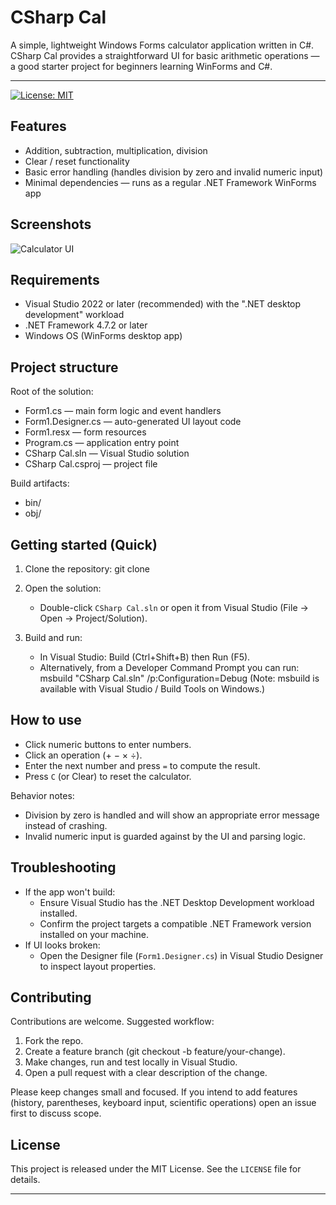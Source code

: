 # CSharp Cal

A simple, lightweight Windows Forms calculator application written in C#. CSharp Cal provides a straightforward UI for basic arithmetic operations — a good starter project for beginners learning WinForms and C#.

---

[![License: MIT](https://img.shields.io/badge/License-MIT-blue.svg)](LICENSE)

## Features

- Addition, subtraction, multiplication, division
- Clear / reset functionality
- Basic error handling (handles division by zero and invalid numeric input)
- Minimal dependencies — runs as a regular .NET Framework WinForms app

## Screenshots

![Calculator UI](https://via.placeholder.com/600x400?text=Calculator+UI+Screenshot)

## Requirements

- Visual Studio 2022 or later (recommended) with the ".NET desktop development" workload
- .NET Framework 4.7.2 or later
- Windows OS (WinForms desktop app)

## Project structure

Root of the solution:

- Form1.cs — main form logic and event handlers
- Form1.Designer.cs — auto-generated UI layout code
- Form1.resx — form resources
- Program.cs — application entry point
- CSharp Cal.sln — Visual Studio solution
- CSharp Cal.csproj — project file

Build artifacts:
- bin/
- obj/

## Getting started (Quick)

1. Clone the repository:
   git clone <repository-url>

2. Open the solution:
   - Double-click `CSharp Cal.sln` or open it from Visual Studio (File → Open → Project/Solution).

3. Build and run:
   - In Visual Studio: Build (Ctrl+Shift+B) then Run (F5).
   - Alternatively, from a Developer Command Prompt you can run:
     msbuild "CSharp Cal.sln" /p:Configuration=Debug
     (Note: msbuild is available with Visual Studio / Build Tools on Windows.)

## How to use

- Click numeric buttons to enter numbers.
- Click an operation (+ − × ÷).
- Enter the next number and press `=` to compute the result.
- Press `C` (or Clear) to reset the calculator.

Behavior notes:
- Division by zero is handled and will show an appropriate error message instead of crashing.
- Invalid numeric input is guarded against by the UI and parsing logic.

## Troubleshooting

- If the app won't build:
  - Ensure Visual Studio has the .NET Desktop Development workload installed.
  - Confirm the project targets a compatible .NET Framework version installed on your machine.
- If UI looks broken:
  - Open the Designer file (`Form1.Designer.cs`) in Visual Studio Designer to inspect layout properties.

## Contributing

Contributions are welcome. Suggested workflow:
1. Fork the repo.
2. Create a feature branch (git checkout -b feature/your-change).
3. Make changes, run and test locally in Visual Studio.
4. Open a pull request with a clear description of the change.

Please keep changes small and focused. If you intend to add features (history, parentheses, keyboard input, scientific operations) open an issue first to discuss scope.

## License

This project is released under the MIT License. See the `LICENSE` file for details.

---


